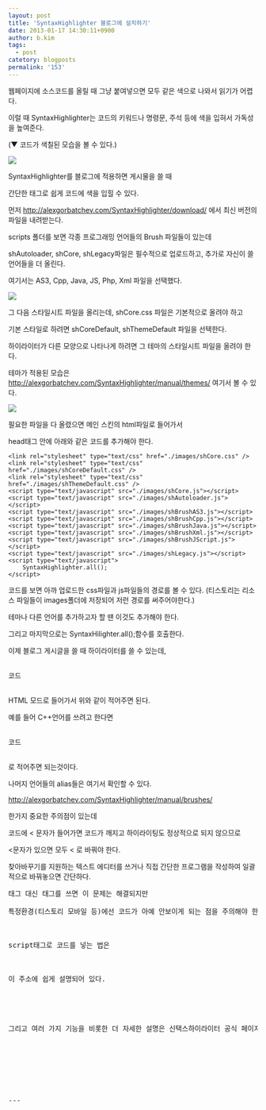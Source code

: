 ```yaml
---
layout: post
title: 'SyntaxHighlighter 블로그에 설치하기'
date: 2013-01-17 14:30:11+0900
author: b.kim
tags:
  - post
catetory: blogposts
permalink: '153'
---
```



  

웹페이지에 소스코드를 올릴 때 그냥 붙여넣으면 모두 같은 색으로 나와서 읽기가 어렵다.

이럴 때 SyntaxHighlighter는 코드의 키워드나 명령문, 주석 등에 색을 입혀서 가독성을 높여준다.

  

  

(▼ 코드가 색칠된 모습을 볼 수 있다.)

![](https://raw.githubusercontent.com/tibyte/blog-res/master/legacy/153/0.png)

  

  

  

 SyntaxHighlighter를 블로그에 적용하면 게시물을 쓸 때

간단한 태그로 쉽게 코드에 색을 입힐 수 있다.

  

먼저 <http://alexgorbatchev.com/SyntaxHighlighter/download/> 에서 최신 버전의 파일을
내려받는다.

scripts 폴더를 보면 각종 프로그래밍 언어들의 Brush 파일들이 있는데

shAutoloader, shCore, shLegacy파일은 필수적으로 업로드하고, 추가로 자신이 쓸 언어들을 더 올린다.

여기서는 AS3, Cpp, Java, JS, Php, Xml 파일을 선택했다.

![](https://raw.githubusercontent.com/tibyte/blog-res/master/legacy/153/1.png)

  

  

  

  

그 다음 스타일시트 파일을 올리는데, shCore.css 파일은 기본적으로 올려야 하고

기본 스타일로 하려면 shCoreDefault, shThemeDefault 파일을 선택한다.

하이라이터가 다른 모양으로 나타나게 하려면 그 테마의 스타일시트 파일을 올려야 한다.

테마가 적용된 모습은 <http://alexgorbatchev.com/SyntaxHighlighter/manual/themes/> 여기서 볼
수 있다.  

![](https://raw.githubusercontent.com/tibyte/blog-res/master/legacy/153/2.png)

  

  

  

필요한 파일을 다 올렸으면 메인 스킨의 html파일로 들어가서

head태그 안에 아래와 같은 코드를 추가해야 한다.

    
    
    <link rel="stylesheet" type="text/css" href="./images/shCore.css" />
    <link rel="stylesheet" type="text/css" href="./images/shCoreDefault.css" />
    <link rel="stylesheet" type="text/css" href="./images/shThemeDefault.css" />
    <script type="text/javascript" src="./images/shCore.js"></script>
    <script type="text/javascript" src="./images/shAutoloader.js"></script>
    <script type="text/javascript" src="./images/shBrushAS3.js"></script>
    <script type="text/javascript" src="./images/shBrushCpp.js"></script>
    <script type="text/javascript" src="./images/shBrushJava.js"></script>
    <script type="text/javascript" src="./images/shBrushXml.js"></script>
    <script type="text/javascript" src="./images/shBrushJScript.js"></script>
    <script type="text/javascript" src="./images/shLegacy.js"></script>
    <script type="text/javascript">
        SyntaxHighlighter.all();
    </script>
    

코드를 보면 아까 업로드한 css파일과 js파일들의 경로를 볼 수 있다. (티스토리는 리소스 파일들이 images폴더에 저장되어 저런 경로를
써주어야한다.)

테마나 다른 언어를 추가하고자 할 땐 이것도 추가해야 한다.

그리고 마지막으로는 SyntaxHilighter.all();함수를 호출한다.

  



  

이제 블로그 게시글을 쓸 때 하이라이터를 쓸 수 있는데,

<pre class="brush:언어의 명칭(alias)">

코드

</pre>

HTML 모드로 들어가서 위와 같이 적어주면 된다.

  

예를 들어 C++언어를 쓰려고 한다면

<pre class="brush:cpp">

코드

</pre>

로 적어주면 되는것이다.

  

나머지 언어들의 alias들은 여기서 확인할 수 있다.

<http://alexgorbatchev.com/SyntaxHighlighter/manual/brushes/>

  

  

  

  

한가지 중요한 주의점이 있는데

코드에 < 문자가 들어가면 코드가 깨지고 하이라이팅도 정상적으로 되지 않으므로

<문자가 있으면 모두 &lt; 로 바꿔야 한다.

찾아바꾸기를 지원하는 텍스트 에디터를 쓰거나 직접 간단한 프로그램을 작성하여 일괄적으로 바꿔놓으면 간단하다.

  

<pre>태그 대신 <srcipt>태그를 쓰면 이 문제는 해결되지만

특정환경(티스토리 모바일 등)에선 코드가 아예 안보이게 되는 점을 주의해야 한다.

  

script태그로 코드를 넣는 법은

<http://alexgorbatchev.com/SyntaxHighlighter/manual/installation.html>

이 주소에 쉽게 설명되어 있다.

  

  

그리고 여러 가지 기능을 비롯한 더 자세한 설명은 신택스하이라이터 공식 페이지에 접속하면 볼 수 있다.

<http://alexgorbatchev.com/SyntaxHighlighter>

  

  

  
---  
  
  

  

  


